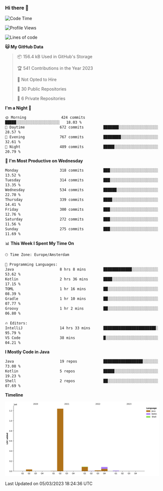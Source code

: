 ### Hi there 👋


<!--START_SECTION:waka-->
![Code Time](http://img.shields.io/badge/Code%20Time-3%2C050%20hrs%204%20mins-blue)

![Profile Views](http://img.shields.io/badge/Profile%20Views-0-blue)

![Lines of code](https://img.shields.io/badge/From%20Hello%20World%20I%27ve%20Written-1.5%20million%20lines%20of%20code-blue)

**🐱 My GitHub Data** 

> 📦 156.4 kB Used in GitHub's Storage 
 > 
> 🏆 541 Contributions in the Year 2023
 > 
> 🚫 Not Opted to Hire
 > 
> 📜 30 Public Repositories 
 > 
> 🔑 6 Private Repositories 
 > 
**I'm a Night 🦉** 

```text
🌞 Morning                424 commits         █████░░░░░░░░░░░░░░░░░░░░   18.03 % 
🌆 Daytime                672 commits         ███████░░░░░░░░░░░░░░░░░░   28.57 % 
🌃 Evening                767 commits         ████████░░░░░░░░░░░░░░░░░   32.61 % 
🌙 Night                  489 commits         █████░░░░░░░░░░░░░░░░░░░░   20.79 % 
```
📅 **I'm Most Productive on Wednesday** 

```text
Monday                   318 commits         ███░░░░░░░░░░░░░░░░░░░░░░   13.52 % 
Tuesday                  314 commits         ███░░░░░░░░░░░░░░░░░░░░░░   13.35 % 
Wednesday                534 commits         ██████░░░░░░░░░░░░░░░░░░░   22.70 % 
Thursday                 339 commits         ████░░░░░░░░░░░░░░░░░░░░░   14.41 % 
Friday                   300 commits         ███░░░░░░░░░░░░░░░░░░░░░░   12.76 % 
Saturday                 272 commits         ███░░░░░░░░░░░░░░░░░░░░░░   11.56 % 
Sunday                   275 commits         ███░░░░░░░░░░░░░░░░░░░░░░   11.69 % 
```


📊 **This Week I Spent My Time On** 

```text
🕑︎ Time Zone: Europe/Amsterdam

💬 Programming Languages: 
Java                     8 hrs 8 mins        █████████████░░░░░░░░░░░░   53.62 % 
Kotlin                   2 hrs 36 mins       ████░░░░░░░░░░░░░░░░░░░░░   17.15 % 
TOML                     1 hr 16 mins        ██░░░░░░░░░░░░░░░░░░░░░░░   08.39 % 
Gradle                   1 hr 10 mins        ██░░░░░░░░░░░░░░░░░░░░░░░   07.77 % 
Groovy                   1 hr 2 mins         ██░░░░░░░░░░░░░░░░░░░░░░░   06.80 % 

🔥 Editors: 
IntelliJ                 14 hrs 33 mins      ████████████████████████░   95.79 % 
VS Code                  38 mins             █░░░░░░░░░░░░░░░░░░░░░░░░   04.21 % 
```

**I Mostly Code in Java** 

```text
Java                     19 repos            ██████████████████░░░░░░░   73.08 % 
Kotlin                   5 repos             █████░░░░░░░░░░░░░░░░░░░░   19.23 % 
Shell                    2 repos             ██░░░░░░░░░░░░░░░░░░░░░░░   07.69 % 
```



**Timeline**

![Lines of Code chart](https://raw.githubusercontent.com/powercasgamer/powercasgamer/master/assets/bar_graph.png)


 Last Updated on 05/03/2023 18:24:36 UTC
<!--END_SECTION:waka-->

